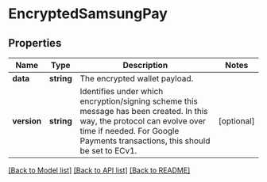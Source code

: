# EncryptedSamsungPay

## Properties
Name | Type | Description | Notes
------------ | ------------- | ------------- | -------------
**data** | **string** | The encrypted wallet payload. | 
**version** | **string** | Identifies under which encryption/signing scheme this message has been created. In this way, the protocol can evolve over time if needed. For Google Payments transactions, this should be set to ECv1. | [optional] 

[[Back to Model list]](../README.md#documentation-for-models) [[Back to API list]](../README.md#documentation-for-api-endpoints) [[Back to README]](../README.md)


